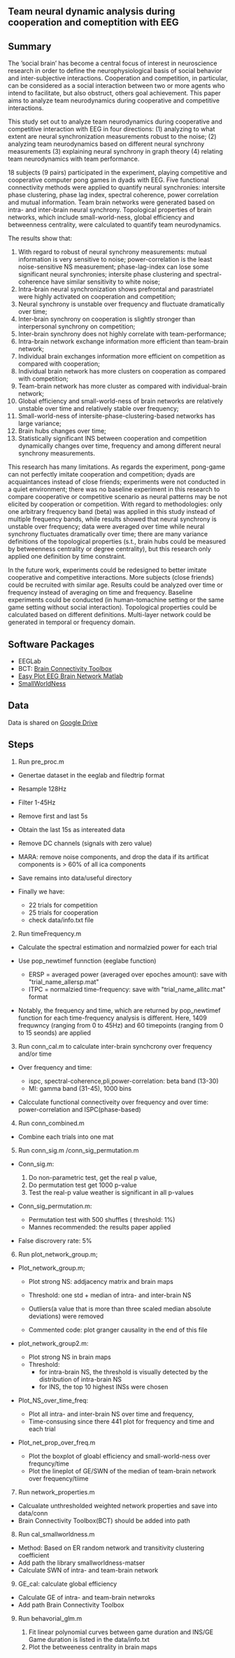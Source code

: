 ## Team neural dynamic analysis during cooperation and comeptition with EEG

## Summary 

The ’social brain’ has become a central focus of interest in neuroscience research in order to define the neurophysiological basis of social behavior and inter-subjective interactions. Cooperation and competition, in particular, can be considered as a social interaction between two or more agents who intend to facilitate, but also obstruct, others goal achievement. This paper aims to analyze team neurodynamics during cooperative and competitive interactions.

This study set out to analyze team neurodynamics during cooperative and competitive interaction with  EEG in four directions: (1) analyzing to what extent are neural synchronization measurements robust to the noise; (2) analyzing team neurodynamics based on different neural synchrony measurements (3) explaining neural synchrony in graph theory (4) relating team neurodynamics with team performance. 

18 subjects (9 pairs) participated in the experiment, playing competitive and cooperative computer pong games in dyads with EEG. Five functional connectivity methods were applied to quantify neural synchronies: intersite phase clustering, phase lag index, spectral coherence, power correlation and mutual information. Team brain networks were generated based on intra- and inter-brain neural synchrony. Topological properties of brain networks, which include small-world-ness, global efficiency and betweenness centrality, were calculated to quantify team neurodynamics.

The results show that: 
1. With regard to robust of neural synchrony measurements: mutual information is very sensitive to noise; power-correlation is the least noise-sensitive NS measurement; phase-lag-index can lose some significant neural synchronies; intersite phase clustering and spectral-coherence have similar sensitivity to white noise; 
2. Intra-brain neural synchronization shows prefrontal and parastriatel were highly activated on cooperation and competition; 
3. Neural synchrony is unstable over frequency and fluctuate dramatically over time; 
4. Inter-brain synchrony on cooperation is slightly stronger than interpersonal synchrony on competition; 
5. Inter-brain synchrony does not highly correlate with team-performance; 
6.  Intra-brain network exchange information more efficient than team-brain network; 
7.  Individual brain exchanges information more efficient on competition as compared with cooperation; 
8. Individual brain network has more clusters on cooperation as compared with competition; 
9. Team-brain network has more cluster as compared with individual-brain network; 
10. Global efficiency and small-world-ness of brain networks are relatively unstable over time and relatively stable over frequency; 
11.  Small-world-ness of intersite-phase-clustering-based networks has large variance;
12. Brain hubs changes over time; 
13. Statistically significant INS between cooperation and competition dynamically changes over time, frequency and among different neural synchrony measurements.

This research has many limitations. As regards the experiment, pong-game can not perfectly imitate cooperation and competition; dyads are acquaintances instead of close friends; experiments were not conducted in a quiet environment; there was no baseline experiment in this research to compare cooperative or competitive scenario as neural patterns may be not elicited by cooperation or competition. With
regard to methodologies: only one arbitrary frequency band (beta) was applied in this study instead of multiple frequency bands, while results showed that neural synchrony is unstable over frequency; data were averaged over time while neural synchrony fluctuates dramatically over time; there are many variance definitions of the topological properties (s.t., brain hubs could be measured by betweenness centrality or degree centrality), but this research only applied one definition by time constraint.

In the future work, experiments could be redesigned to better imitate cooperative and competitive interactions. More subjects (close friends) could be recruited with similar age. Results could be analyzed over time or frequency instead of averaging on time and frequency. Baseline experiments could be conducted (in human-tomachine setting or the same game setting without social interaction). Topological properties could be calculated based on different definitions. Multi-layer network could be generated in temporal or frequency domain.

## Software Packages 
- EEGLab
- BCT: [Brain Connectivity Toolbox](https://sites.google.com/site/bctnet/)
- [Easy Plot EEG Brain Network Matlab](https://nl.mathworks.com/matlabcentral/fileexchange/57372-easy-plot-eeg-brain-network-matlab)
- [SmallWorldNess](https://github.com/mdhumphries/SmallWorldNess)

## Data 
Data is shared on [Google Drive](https://drive.google.com/drive/folders/1iOfnVZHHtJ_PpHSq12LXOsmPE9AF9J9J?usp=sharing)

## Steps
1. Run pre_proc.m
- Genertae dataset in the eeglab and filedtrip format 
- Resample 128Hz
- Filter 1-45Hz
- Remove first and last 5s
- Obtain the last 15s as intereated data
- Remove DC channels (signals with zero value)
- MARA: remove noise components,  and drop the data if its artificat components is > 60% of all ica components
- Save remains into data/useful directory

- Finally we have:
    - 22 trials for competition
    - 25 trials for cooperation
    - check data/info.txt file

2. Run timeFrequency.m
- Calculate the spectral estimation and normalzied power for each trial
- Use pop_newtimef funnction (eeglabe function)
    - ERSP = averaged power (averaged over epoches amount):  save with "trial_name_allersp.mat" 
    - ITPC = normalzied time-frequency:  save with "trial_name_allitc.mat" format

- Notably, the frequency and time, which are returned by pop_newtimef function for each time-frequency analysis is different.
Here, 1409 frequwncy (ranging from 0 to 45Hz) and  60 timepoints (ranging from 0 to 15 seonds) are applied 


3. Run conn_cal.m to calculate inter-brain synchcrony over frequency and/or time
- Over frequency and time: 
    - ispc, spectral-coherence,pli,power-correlation: beta band (13-30)
    - MI: gamma band (31-45), 1000 bins 

- Calcculate functional connectiveity over frequency and over time: power-correlation and ISPC(phase-based)

4. Run conn_combined.m
- Combine each trials into one mat

5. Run conn_sig.m /conn_sig_permutation.m
- Conn_sig.m: 
    1. Do non-parametric test, get the real p value, 
    2. Do permutation test get 1000 p-value
    3. Test the real-p value weather is significant in all p-values 
- Conn_sig_permutation.m:
    - Permutation test with 500 shuffles ( threshold: 1%)
    - Mannes recommended: the results paper applied

- False discrovery rate: 5%

6. Run plot_network_group.m;

- Plot_network_group.m;
    - Plot strong NS: addjacency matrix and brain maps
    - Threshold: one std + median of intra- and inter-brain NS
    - Outliers(a value that is more than three scaled median absolute deviations) were removed 
    
    - Commented code: plot granger causality in the end of this file

- plot_network_group2.m:
    - Plot strong NS in brain maps
    - Threshold:
        - for intra-brain NS, the threshold is visually detected by the distribution of intra-brain NS
        - for INS, the top 10 highest INSs were chosen 

- Plot_NS_over_time_freq:
    - Plot all intra- and inter-brain NS over time and frequency, 
    - Time-consusing since there 441 plot for frequency and time and each trial 

- Plot_net_prop_over_freq.m
    - Plot the boxplot of gloabl efficiency and small-world-ness over frequncy/time 
    - Plot the lineplot of GE/SWN of the median of team-brain network over frequency/tiime 



7. Run network_properties.m

- Calcualate unthresholded weighted network properties and save into data/conn
- Brain Connectivity Toolbox(BCT) should be added into path

8. Run cal_smallworldness.m 

- Method: Based on ER random network and transitivity clustering coefficient 
- Add path the library smallworldness-matser 
- Calculate SWN of intra- and team-brain network 

9. GE_cal: calculate global efficiency 

- Calculate GE of intra- and team-brain netwroks
- Add path Brain Connectivity Toolbox 


9. Run behavorial_glm.m

    1. Fit linear polynomial curves between game duration and INS/GE 
    Game duration is listed in the data/info.txt 
    2. Plot the betweeness centrality in brain maps
    
